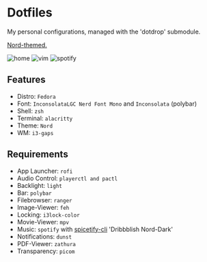 Dotfiles
========

My personal configurations, managed with the 'dotdrop' submodule.

[Nord-themed.](https://www.nordtheme.com/)

![home](https://i.imgur.com/zayLDb6.png)
![vim](https://i.imgur.com/aihcZMe.png)
![spotify](https://i.imgur.com/hFKH7y1.png)

## Features
+ Distro: `Fedora`
+ Font: `InconsolataLGC Nerd Font Mono` and `Inconsolata` (polybar)
+ Shell: `zsh`
+ Terminal: `alacritty`
+ Theme: `Nord`
+ WM: `i3-gaps`

## Requirements
+ App Launcher: `rofi`
+ Audio Control: `playerctl and pactl`
+ Backlight: `light`
+ Bar: `polybar`
+ Filebrowser: `ranger`
+ Image-Viewer: `feh`
+ Locking: `i3lock-color`
+ Movie-Viewer: `mpv`
+ Music: `spotify` with [spicetify-cli](https://github.com/khanhas/spicetify-cli/) 'Dribbblish Nord-Dark'
+ Notifications: `dunst`
+ PDF-Viewer: `zathura`
+ Transparency: `picom`
